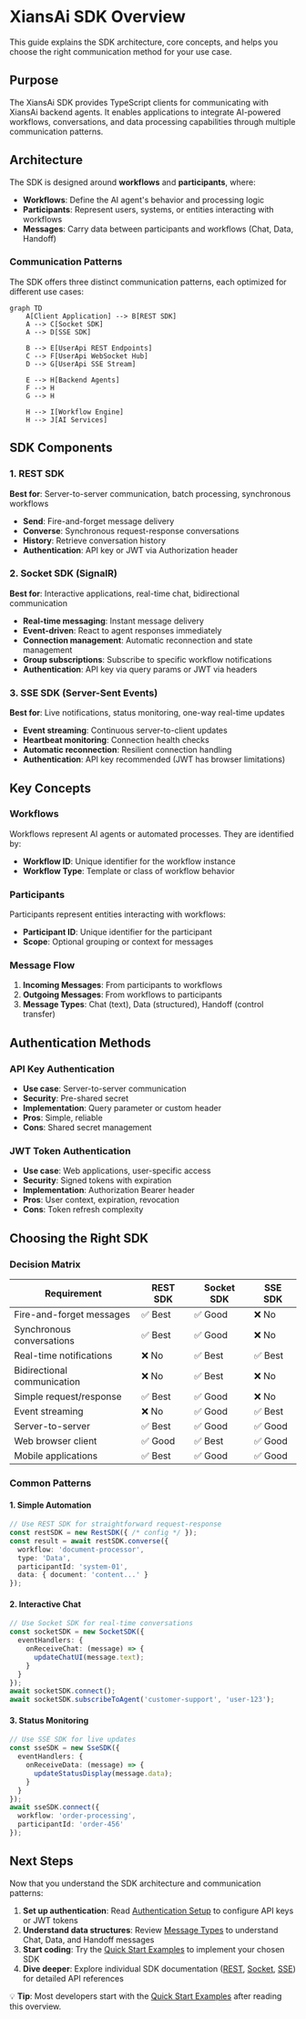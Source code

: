 # XiansAi SDK Overview

This guide explains the SDK architecture, core concepts, and helps you choose the right communication method for your use case.

## Purpose

The XiansAi SDK provides TypeScript clients for communicating with XiansAi backend agents. It enables applications to integrate AI-powered workflows, conversations, and data processing capabilities through multiple communication patterns.

## Architecture

The SDK is designed around **workflows** and **participants**, where:

- **Workflows**: Define the AI agent's behavior and processing logic
- **Participants**: Represent users, systems, or entities interacting with workflows
- **Messages**: Carry data between participants and workflows (Chat, Data, Handoff)

### Communication Patterns

The SDK offers three distinct communication patterns, each optimized for different use cases:

```mermaid
graph TD
    A[Client Application] --> B[REST SDK]
    A --> C[Socket SDK]
    A --> D[SSE SDK]
    
    B --> E[UserApi REST Endpoints]
    C --> F[UserApi WebSocket Hub]
    D --> G[UserApi SSE Stream]
    
    E --> H[Backend Agents]
    F --> H
    G --> H
    
    H --> I[Workflow Engine]
    H --> J[AI Services]
```

## SDK Components

### 1. REST SDK

**Best for**: Server-to-server communication, batch processing, synchronous workflows

- **Send**: Fire-and-forget message delivery
- **Converse**: Synchronous request-response conversations
- **History**: Retrieve conversation history
- **Authentication**: API key or JWT via Authorization header

### 2. Socket SDK (SignalR)

**Best for**: Interactive applications, real-time chat, bidirectional communication

- **Real-time messaging**: Instant message delivery
- **Event-driven**: React to agent responses immediately
- **Connection management**: Automatic reconnection and state management
- **Group subscriptions**: Subscribe to specific workflow notifications
- **Authentication**: API key via query params or JWT via headers

### 3. SSE SDK (Server-Sent Events)

**Best for**: Live notifications, status monitoring, one-way real-time updates

- **Event streaming**: Continuous server-to-client updates
- **Heartbeat monitoring**: Connection health checks
- **Automatic reconnection**: Resilient connection handling
- **Authentication**: API key recommended (JWT has browser limitations)

## Key Concepts

### Workflows

Workflows represent AI agents or automated processes. They are identified by:

- **Workflow ID**: Unique identifier for the workflow instance
- **Workflow Type**: Template or class of workflow behavior

### Participants

Participants represent entities interacting with workflows:

- **Participant ID**: Unique identifier for the participant
- **Scope**: Optional grouping or context for messages

### Message Flow

1. **Incoming Messages**: From participants to workflows
2. **Outgoing Messages**: From workflows to participants
3. **Message Types**: Chat (text), Data (structured), Handoff (control transfer)

## Authentication Methods

### API Key Authentication

- **Use case**: Server-to-server communication
- **Security**: Pre-shared secret
- **Implementation**: Query parameter or custom header
- **Pros**: Simple, reliable
- **Cons**: Shared secret management

### JWT Token Authentication

- **Use case**: Web applications, user-specific access
- **Security**: Signed tokens with expiration
- **Implementation**: Authorization Bearer header
- **Pros**: User context, expiration, revocation
- **Cons**: Token refresh complexity

## Choosing the Right SDK

### Decision Matrix

| Requirement | REST SDK | Socket SDK | SSE SDK |
|-------------|----------|------------|---------|
| Fire-and-forget messages | ✅ Best | ✅ Good | ❌ No |
| Synchronous conversations | ✅ Best | ✅ Good | ❌ No |
| Real-time notifications | ❌ No | ✅ Best | ✅ Best |
| Bidirectional communication | ❌ No | ✅ Best | ❌ No |
| Simple request/response | ✅ Best | ✅ Good | ❌ No |
| Event streaming | ❌ No | ✅ Good | ✅ Best |
| Server-to-server | ✅ Best | ✅ Good | ✅ Good |
| Web browser client | ✅ Good | ✅ Best | ✅ Good |
| Mobile applications | ✅ Best | ✅ Good | ✅ Good |

### Common Patterns

#### 1. Simple Automation

```typescript
// Use REST SDK for straightforward request-response
const restSDK = new RestSDK({ /* config */ });
const result = await restSDK.converse({
  workflow: 'document-processor',
  type: 'Data',
  participantId: 'system-01',
  data: { document: 'content...' }
});
```

#### 2. Interactive Chat

```typescript
// Use Socket SDK for real-time conversations
const socketSDK = new SocketSDK({
  eventHandlers: {
    onReceiveChat: (message) => {
      updateChatUI(message.text);
    }
  }
});
await socketSDK.connect();
await socketSDK.subscribeToAgent('customer-support', 'user-123');
```

#### 3. Status Monitoring

```typescript
// Use SSE SDK for live updates
const sseSDK = new SseSDK({
  eventHandlers: {
    onReceiveData: (message) => {
      updateStatusDisplay(message.data);
    }
  }
});
await sseSDK.connect({
  workflow: 'order-processing',
  participantId: 'order-456'
});
```

## Next Steps

Now that you understand the SDK architecture and communication patterns:

1. **Set up authentication**: Read [Authentication Setup](./authentication.md) to configure API keys or JWT tokens
2. **Understand data structures**: Review [Message Types](./message-types.md) to understand Chat, Data, and Handoff messages  
3. **Start coding**: Try the [Quick Start Examples](./examples/quick-start.md) to implement your chosen SDK
4. **Dive deeper**: Explore individual SDK documentation ([REST](./rest-sdk.md), [Socket](./socket-sdk.md), [SSE](./sse-sdk.md)) for detailed API references

💡 **Tip**: Most developers start with the [Quick Start Examples](./examples/quick-start.md) after reading this overview. 
